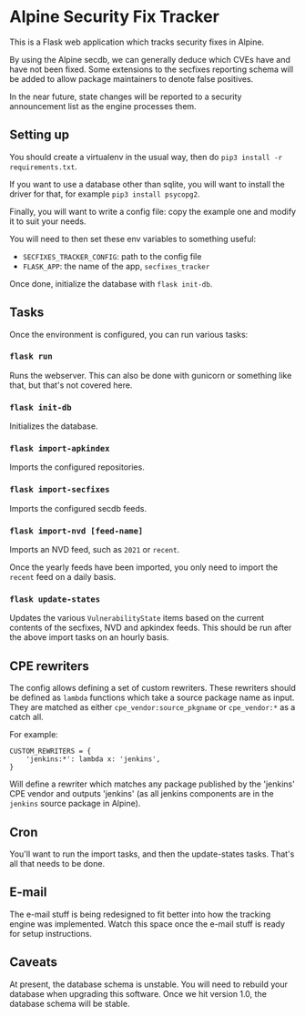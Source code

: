 # Alpine Security Fix Tracker

This is a Flask web application which tracks security fixes in Alpine.

By using the Alpine secdb, we can generally deduce which CVEs have and have
not been fixed.  Some extensions to the secfixes reporting schema will be added
to allow package maintainers to denote false positives.

In the near future, state changes will be reported to a security announcement
list as the engine processes them.

## Setting up

You should create a virtualenv in the usual way, then do `pip3 install -r requirements.txt`.

If you want to use a database other than sqlite, you will want to install the driver for that,
for example `pip3 install psycopg2`.

Finally, you will want to write a config file: copy the example one and modify it to suit
your needs.

You will need to then set these env variables to something useful:

* `SECFIXES_TRACKER_CONFIG`: path to the config file
* `FLASK_APP`: the name of the app, `secfixes_tracker`

Once done, initialize the database with `flask init-db`.

## Tasks

Once the environment is configured, you can run various tasks:

### `flask run`

Runs the webserver.  This can also be done with gunicorn or something like that,
but that's not covered here.

### `flask init-db`

Initializes the database.

### `flask import-apkindex`

Imports the configured repositories.

### `flask import-secfixes`

Imports the configured secdb feeds.

### `flask import-nvd [feed-name]`

Imports an NVD feed, such as `2021` or `recent`.

Once the yearly feeds have been imported, you only need to import the `recent` feed
on a daily basis.

### `flask update-states`

Updates the various `VulnerabilityState` items based on the current contents of
the secfixes, NVD and apkindex feeds.  This should be run after the above import
tasks on an hourly basis.

## CPE rewriters

The config allows defining a set of custom rewriters.  These rewriters should be
defined as `lambda` functions which take a source package name as input.  They are
matched as either `cpe_vendor:source_pkgname` or `cpe_vendor:*` as a catch all.

For example:

```
CUSTOM_REWRITERS = {
    'jenkins:*': lambda x: 'jenkins',
}
```

Will define a rewriter which matches any package published by the 'jenkins' CPE
vendor and outputs 'jenkins' (as all jenkins components are in the `jenkins` source
package in Alpine).

## Cron

You'll want to run the import tasks, and then the update-states tasks.  That's all
that needs to be done.

## E-mail

The e-mail stuff is being redesigned to fit better into how the tracking engine was
implemented.  Watch this space once the e-mail stuff is ready for setup instructions.

## Caveats

At present, the database schema is unstable.  You will need to rebuild your database
when upgrading this software.  Once we hit version 1.0, the database schema will
be stable.